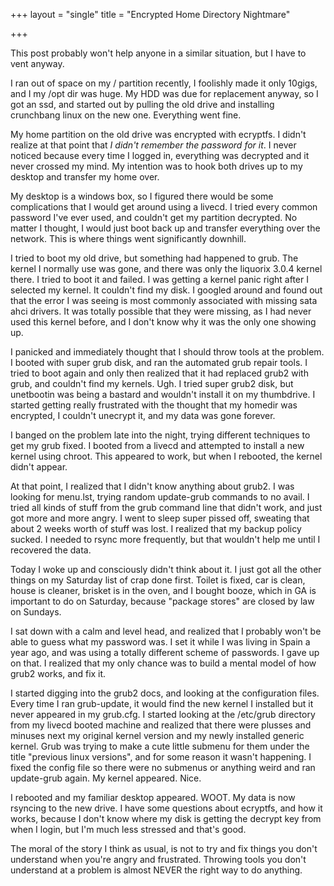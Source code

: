 +++
layout = "single"
title = "Encrypted Home Directory Nightmare"

+++

This post probably won't help anyone in a similar situation, but I have to vent anyway.

I ran out of space on my / partition recently, I foolishly made it only
10gigs, and I my /opt dir was huge. My HDD was due for replacement
anyway, so I got an ssd, and started out by pulling the old drive and installing crunchbang linux on the new one. Everything went fine. 

My home partition on the old drive was encrypted with ecryptfs. I didn't
realize at that point that _I didn't remember the password for it_. I never noticed because every time I logged in, everything was decrypted and it never crossed my mind. My intention was to hook both drives up to my desktop and transfer my home over. 

My desktop is a windows box, so I figured there would be some complications that I would get around using a livecd. I tried every common password I've ever used, and couldn't get my partition decrypted. No matter I thought, I would just boot back up and transfer everything over the network. This is where things went significantly downhill. 

I tried to boot my old drive, but something had happened to grub. The kernel I normally use was gone, and there was only the liquorix 3.0.4 kernel there. I tried to boot it and failed. I was getting a kernel panic right after I selected my kernel. It couldn't find my disk. I googled around and found out that the error I was seeing is most commonly associated with missing sata ahci drivers. It was totally possible that they were missing, as I had never used this kernel before, and I don't know why it was the only one showing up.

I panicked and immediately thought that I should throw tools at the problem. I booted with super grub disk, and ran the automated grub repair tools. I tried to boot again and only then realized that it had replaced grub2 with grub, and couldn't find my kernels. Ugh. I tried super grub2 disk, but unetbootin was being a bastard and wouldn't install it on my thumbdrive. I started getting really frustrated with the thought that my homedir was encrypted, I couldn't unecrypt it, and my data was gone forever. 

I banged on the problem late into the night, trying different techniques to get my grub fixed. I booted from a livecd and attempted to install a new kernel using chroot. This appeared to work, but when I rebooted, the kernel didn't appear. 

At that point, I realized that I didn't know anything about grub2. I was looking for menu.lst, trying random update-grub commands to no avail. I tried all kinds of stuff from the grub command line that didn't work, and just got more and more angry. I went to sleep super pissed off, sweating that about 2 weeks worth of stuff was lost. I realized that my backup policy sucked. I needed to rsync more frequently, but that wouldn't help me until I recovered the data. 

Today I woke up and consciously didn't think about it. I just got all the other things on my Saturday list of crap done first. Toilet is fixed, car is clean, house is cleaner, brisket is in the oven, and I bought booze, which in GA is important to do on Saturday, because "package stores" are closed by law on Sundays. 

I sat down with a calm and level head, and realized that I probably won't be able to guess what my password was. I set it while I was living in Spain a year ago, and was using a totally different scheme of passwords. I gave up on that. I realized that my only chance was to build a mental model of how grub2 works, and fix it. 

I started digging into the grub2 docs, and looking at the configuration files. Every time I ran grub-update, it would find the new kernel I installed but it never appeared in my grub.cfg. I started looking at the /etc/grub directory from my livecd booted machine and realized that there were plusses and minuses next my original kernel version and my newly installed generic kernel. Grub was trying to make a cute little submenu for them under the title "previous linux versions", and for some reason it wasn't happening. I fixed the config file so there were no submenus or anything weird and ran update-grub again. My kernel appeared. Nice.

I rebooted and my familiar desktop appeared. WOOT. My data is now rsyncing to the new drive. I have some questions about ecryptfs, and how it works, because I don't know where my disk is getting the decrypt key from when I login, but I'm much less stressed and that's good. 

The moral of the story I think as usual, is not to try and fix things you don't understand when you're angry and frustrated. Throwing tools you don't understand at a problem is almost NEVER the right way to do anything.
